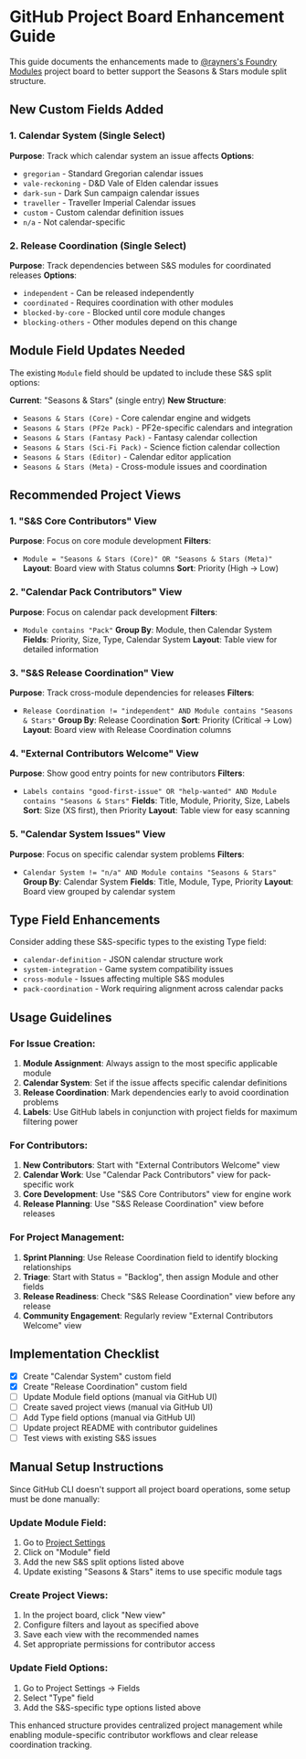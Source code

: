 # GitHub Project Board Enhancement Guide

This guide documents the enhancements made to [@rayners's Foundry Modules](https://github.com/users/rayners/projects/3) project board to better support the Seasons & Stars module split structure.

## New Custom Fields Added

### 1. Calendar System (Single Select)

**Purpose**: Track which calendar system an issue affects
**Options**:

- `gregorian` - Standard Gregorian calendar issues
- `vale-reckoning` - D&D Vale of Elden calendar issues
- `dark-sun` - Dark Sun campaign calendar issues
- `traveller` - Traveller Imperial Calendar issues
- `custom` - Custom calendar definition issues
- `n/a` - Not calendar-specific

### 2. Release Coordination (Single Select)

**Purpose**: Track dependencies between S&S modules for coordinated releases
**Options**:

- `independent` - Can be released independently
- `coordinated` - Requires coordination with other modules
- `blocked-by-core` - Blocked until core module changes
- `blocking-others` - Other modules depend on this change

## Module Field Updates Needed

The existing `Module` field should be updated to include these S&S split options:

**Current**: "Seasons & Stars" (single entry)
**New Structure**:

- `Seasons & Stars (Core)` - Core calendar engine and widgets
- `Seasons & Stars (PF2e Pack)` - PF2e-specific calendars and integration
- `Seasons & Stars (Fantasy Pack)` - Fantasy calendar collection
- `Seasons & Stars (Sci-Fi Pack)` - Science fiction calendar collection
- `Seasons & Stars (Editor)` - Calendar editor application
- `Seasons & Stars (Meta)` - Cross-module issues and coordination

## Recommended Project Views

### 1. "S&S Core Contributors" View

**Purpose**: Focus on core module development
**Filters**:

- `Module = "Seasons & Stars (Core)" OR "Seasons & Stars (Meta)"`
  **Layout**: Board view with Status columns
  **Sort**: Priority (High → Low)

### 2. "Calendar Pack Contributors" View

**Purpose**: Focus on calendar pack development
**Filters**:

- `Module contains "Pack"`
  **Group By**: Module, then Calendar System
  **Fields**: Priority, Size, Type, Calendar System
  **Layout**: Table view for detailed information

### 3. "S&S Release Coordination" View

**Purpose**: Track cross-module dependencies for releases
**Filters**:

- `Release Coordination != "independent" AND Module contains "Seasons & Stars"`
  **Group By**: Release Coordination
  **Sort**: Priority (Critical → Low)
  **Layout**: Board view with Release Coordination columns

### 4. "External Contributors Welcome" View

**Purpose**: Show good entry points for new contributors
**Filters**:

- `Labels contains "good-first-issue" OR "help-wanted" AND Module contains "Seasons & Stars"`
  **Fields**: Title, Module, Priority, Size, Labels
  **Sort**: Size (XS first), then Priority
  **Layout**: Table view for easy scanning

### 5. "Calendar System Issues" View

**Purpose**: Focus on specific calendar system problems
**Filters**:

- `Calendar System != "n/a" AND Module contains "Seasons & Stars"`
  **Group By**: Calendar System
  **Fields**: Title, Module, Type, Priority
  **Layout**: Board view grouped by calendar system

## Type Field Enhancements

Consider adding these S&S-specific types to the existing Type field:

- `calendar-definition` - JSON calendar structure work
- `system-integration` - Game system compatibility issues
- `cross-module` - Issues affecting multiple S&S modules
- `pack-coordination` - Work requiring alignment across calendar packs

## Usage Guidelines

### For Issue Creation:

1. **Module Assignment**: Always assign to the most specific applicable module
2. **Calendar System**: Set if the issue affects specific calendar definitions
3. **Release Coordination**: Mark dependencies early to avoid coordination problems
4. **Labels**: Use GitHub labels in conjunction with project fields for maximum filtering power

### For Contributors:

1. **New Contributors**: Start with "External Contributors Welcome" view
2. **Calendar Work**: Use "Calendar Pack Contributors" view for pack-specific work
3. **Core Development**: Use "S&S Core Contributors" view for engine work
4. **Release Planning**: Use "S&S Release Coordination" view before releases

### For Project Management:

1. **Sprint Planning**: Use Release Coordination field to identify blocking relationships
2. **Triage**: Start with Status = "Backlog", then assign Module and other fields
3. **Release Readiness**: Check "S&S Release Coordination" view before any release
4. **Community Engagement**: Regularly review "External Contributors Welcome" view

## Implementation Checklist

- [x] Create "Calendar System" custom field
- [x] Create "Release Coordination" custom field
- [ ] Update Module field options (manual via GitHub UI)
- [ ] Create saved project views (manual via GitHub UI)
- [ ] Add Type field options (manual via GitHub UI)
- [ ] Update project README with contributor guidelines
- [ ] Test views with existing S&S issues

## Manual Setup Instructions

Since GitHub CLI doesn't support all project board operations, some setup must be done manually:

### Update Module Field:

1. Go to [Project Settings](https://github.com/users/rayners/projects/3/settings)
2. Click on "Module" field
3. Add the new S&S split options listed above
4. Update existing "Seasons & Stars" items to use specific module tags

### Create Project Views:

1. In the project board, click "New view"
2. Configure filters and layout as specified above
3. Save each view with the recommended names
4. Set appropriate permissions for contributor access

### Update Field Options:

1. Go to Project Settings → Fields
2. Select "Type" field
3. Add the S&S-specific type options listed above

This enhanced structure provides centralized project management while enabling module-specific contributor workflows and clear release coordination tracking.
